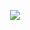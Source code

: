 <p align="center">
<img src="https://user-images.githubusercontent.com/90499683/178679101-0582725a-5bab-4b3b-97a9-86f9e571ee2d.png">
</img>
</p>
